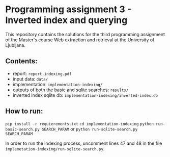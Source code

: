 # Programming assignment 3 - Inverted index and querying

This repository contains the solutions for the third programming assignment of 
the Master's course Web extraction and retrieval at the University of Ljubljana.

## Contents:
- report: `report-indexing.pdf`
- input data: `data/`
- implementation: `implementation-indexing/`
- outputs of both the basic and sqlite searches: `results/`
- inverted index sqlite db: `implementation-indexing/inverted-index.db`

## How to run:
`pip install -r requierements.txt`
`cd implementation-indexing`
`python run-basic-search.py SEARCH_PARAM`
or
`python run-sqlite-search.py SEARCH_PARAM`

In order to run the indexing process, uncomment lines 47 and 48 in the file `implemetation-indexing/run-sqlite-search.py`.


